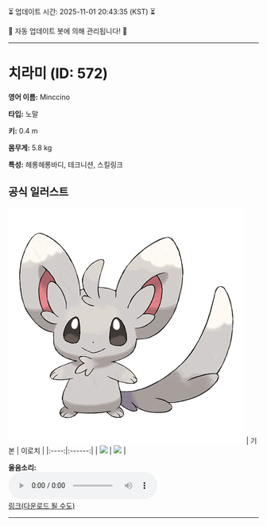 
⏳ 업데이트 시간: 2025-11-01 20:43:35 (KST) ⏳

🤖 자동 업데이트 봇에 의해 관리됩니다! 🤖

---

# 치라미 (ID: 572)
**영어 이름:** Minccino

**타입:** 노말

**키:** 0.4 m

**몸무게:** 5.8 kg

**특성:** 헤롱헤롱바디, 테크니션, 스킬링크

## 공식 일러스트
![](https://raw.githubusercontent.com/PokeAPI/sprites/master/sprites/pokemon/other/official-artwork/572.png)
| 기본 | 이로치 |
|:----:|:------:|
| <img src="http://play.pokemonshowdown.com/sprites/ani/minccino.gif" width="200"> | <img src="http://play.pokemonshowdown.com/sprites/ani-shiny/minccino.gif" width="200"> |

**울음소리:**<br><audio controls src="https://raw.githubusercontent.com/PokeAPI/cries/main/cries/pokemon/latest/572.ogg"></audio><br> [링크(다운로드 될 수도)](https://raw.githubusercontent.com/PokeAPI/cries/main/cries/pokemon/latest/572.ogg)


---
